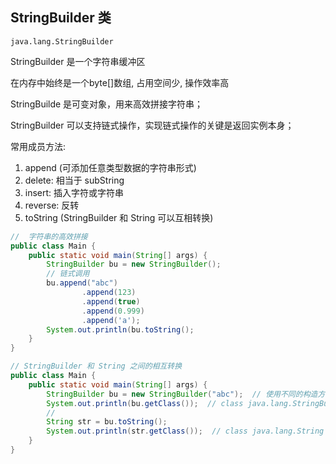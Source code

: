 ## StringBuilder 类

`java.lang.StringBuilder`

StringBuilder 是一个字符串缓冲区

在内存中始终是一个byte[]数组, 占用空间少, 操作效率高

StringBuilde  是可变对象，用来高效拼接字符串；

StringBuilder 可以支持链式操作，实现链式操作的关键是返回实例本身；



常用成员方法:

1. append (可添加任意类型数据的字符串形式)
2. delete: 相当于 subString
3. insert: 插入字符或字符串
4. reverse: 反转
5. toString (StringBuilder 和 String  可以互相转换)



```java
//  字符串的高效拼接
public class Main {
    public static void main(String[] args) {
        StringBuilder bu = new StringBuilder();
        // 链式调用
        bu.append("abc")
                .append(123)
                .append(true)
                .append(0.999)
                .append('a');
        System.out.println(bu.toString();
    }
}
```



```java
// StringBuilder 和 String 之间的相互转换
public class Main {
    public static void main(String[] args) {
        StringBuilder bu = new StringBuilder("abc");  // 使用不同的构造方法
        System.out.println(bu.getClass());  // class java.lang.StringBuilder
        //
        String str = bu.toString();
        System.out.println(str.getClass());  // class java.lang.String
    }
}
```

